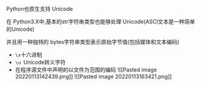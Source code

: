 Python也原生支持 Unicode

在 Python3.X中,基本的str字符串类型也能够处理 Unicode(ASCI文本是一种简单的Unicode)

并且用一种独特的 bytes字符串类型表示原始字节值(包括媒体和文本编码)

- `\x`十六进制   
- `\u `Unicode转义字符
- 在程序源文件中声明的以文件为范围的编码
![[Pasted image 20220113142439.png]]
![[Pasted image 20220113163421.png]]

